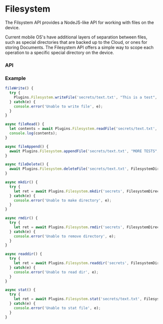 # Filesystem

The Filsystem API provides a NodeJS-like API for working with files on the device.

Current mobile OS's have additional layers of separation between files, such as special directories that are backed up to the Cloud, or ones for storing Documents. The Filesystem API offers a simple way to scope each operation to a specific special directory on the device.

### API

<plugin-api name="filesystem"></plugin-api>

### Example

```typescript
fileWrite() {
  try {
    Plugins.Filesystem.writeFile('secrets/text.txt', "This is a test", FilesystemDirectory.Documents, 'utf8')
  } catch(e) {
    console.error('Unable to write file', e);
  }
}

async fileRead() {
  let contents = await Plugins.Filesystem.readFile('secrets/text.txt', FilesystemDirectory.Documents, 'utf8');
  console.log(contents);
}

async fileAppend() {
  await Plugins.Filesystem.appendFile('secrets/text.txt', "MORE TESTS", FilesystemDirectory.Documents, 'utf8');
}

async fileDelete() {
  await Plugins.Filesystem.deleteFile('secrets/text.txt', FilesystemDirectory.Documents);
}

async mkdir() {
  try {
    let ret = await Plugins.Filesystem.mkdir('secrets', FilesystemDirectory.Documents, false);
  } catch(e) {
    console.error('Unable to make directory', e);
  }
}

async rmdir() {
  try {
    let ret = await Plugins.Filesystem.rmdir('secrets', FilesystemDirectory.Documents);
  } catch(e) {
    console.error('Unable to remove directory', e);
  }
}

async readdir() {
  try {
    let ret = await Plugins.Filesystem.readdir('secrets', FilesystemDirectory.Documents);
  } catch(e) {
    console.error('Unable to read dir', e);
  }
}

async stat() {
  try {
    let ret = await Plugins.Filesystem.stat('secrets/text.txt', FilesystemDirectory.Documents);
  } catch(e) {
    console.error('Unable to stat file', e);
  }
}
```